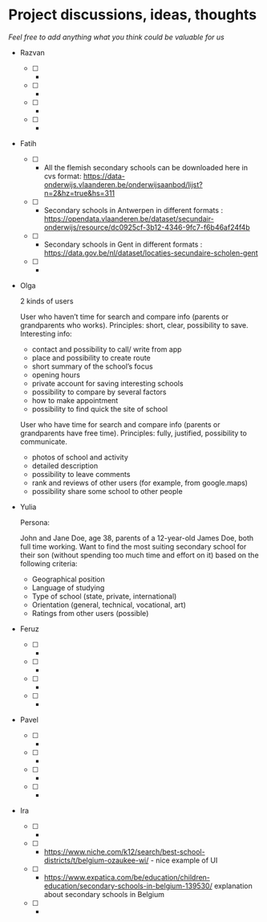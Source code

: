 # Project discussions, ideas, thoughts

_Feel free to add anything what you think could be valuable for us_


-  Razvan

    - [ ] - 
    - [ ] - 
    - [ ] - 
    - [ ] - 

 - Fatih
 
    - [ ] - All the flemish secondary schools can be downloaded here in cvs format: https://data-onderwijs.vlaanderen.be/onderwijsaanbod/lijst?n=2&hz=true&hs=311
    - [ ] - Secondary schools in Antwerpen in different formats : https://opendata.vlaanderen.be/dataset/secundair-onderwijs/resource/dc0925cf-3b12-4346-9fc7-f6b46af24f4b
    - [ ] - Secondary schools in Gent in different formats : https://data.gov.be/nl/dataset/locaties-secundaire-scholen-gent
    - [ ] -
    
 - Olga 
 
    2 kinds of users

    User who haven’t time for search and compare info (parents or grandparents who works). Principles: short, clear, possibility to save.
    Interesting info:
    - contact and possibility to call/ write from app
    - place and possibility to create route
    - short summary of the school’s focus
    - opening hours
    - private account for saving interesting schools
    - possibility to compare by several factors
    - how to make appointment
    - possibility to find quick the site of school

    User who have time for search and compare info (parents or grandparents have free time). Principles: fully, justified, possibility to communicate.
    - photos of school and activity
    - detailed description
    - possibility to leave comments
    - rank and reviews of other users (for example, from google.maps)
    - possibility share some school to other people    
 
 
 - Yulia 
 
    Persona:
    
    John and Jane Doe, age 38, parents of a 12-year-old James Doe, both full time working.
    Want to find the most suiting secondary school for their son (without spending too much time and effort on it) based on the following criteria:
    - Geographical position
    - Language of studying
    - Type of school (state, private, international)
    - Orientation (general, technical, vocational, art)
    - Ratings from other users (possible)
    
 - Feruz
 
    - [ ] - 
    - [ ] - 
    - [ ] - 
    - [ ] -
    
    
 - Pavel
 
    - [ ] - 
    - [ ] - 
    - [ ] - 
    - [ ] -
    
    
 - Ira
 
    - [ ] - 
    - [ ] - https://www.niche.com/k12/search/best-school-districts/t/belgium-ozaukee-wi/ - nice example of UI
    - [ ] - https://www.expatica.com/be/education/children-education/secondary-schools-in-belgium-139530/ explanation about secondary schools in Belgium
    - [ ] -
